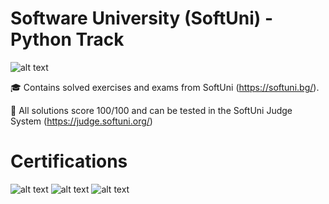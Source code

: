 # Software University (SoftUni) - Python Track 
![alt text](https://codeweek-s3.s3.amazonaws.com/event_picture/SoftUni-Logo-Flat.png)

🎓 Contains solved exercises and exams from SoftUni (https://softuni.bg/).

📝 All solutions score 100/100 and can be tested in the SoftUni Judge System (https://judge.softuni.org/)

# Certifications
![alt text](https://user-images.githubusercontent.com/79607385/172675186-aa7990b5-1dbb-4500-88d9-9e86da1dd4c1.jpeg)
![alt text](https://user-images.githubusercontent.com/79607385/172675680-ca789f1a-0800-47f2-87a8-f5b69fefe19f.jpeg)
![alt text](https://user-images.githubusercontent.com/79607385/172675698-53a2e2f4-8d81-4538-9a16-f0f6d659b273.jpeg)
